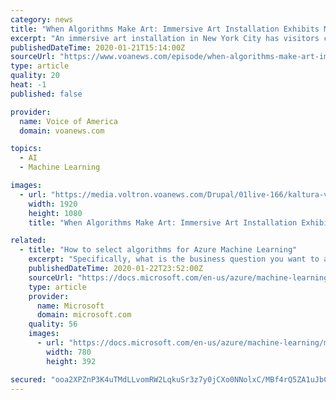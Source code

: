 ```yaml
---
category: news
title: "When Algorithms Make Art: Immersive Art Installation Exhibits Machine-Learning"
excerpt: "An immersive art installation in New York City has visitors captivated. The team behind the popular attraction? It’s part human and part machine-learning algorithms. VOA’s Tina Trinh looks at what happens when artificial intelligence becomes part of the creative process"
publishedDateTime: 2020-01-21T15:14:00Z
sourceUrl: "https://www.voanews.com/episode/when-algorithms-make-art-immersive-art-installation-exhibits-machine-learning-4163451"
type: article
quality: 20
heat: -1
published: false

provider:
  name: Voice of America
  domain: voanews.com

topics:
  - AI
  - Machine Learning

images:
  - url: "https://media.voltron.voanews.com/Drupal/01live-166/kaltura-video-thumbs/1_0/1_0wxf7bh7.jpg"
    width: 1920
    height: 1080
    title: "When Algorithms Make Art: Immersive Art Installation Exhibits Machine-Learning"

related:
  - title: "How to select algorithms for Azure Machine Learning"
    excerpt: "Specifically, what is the business question you want to answer by learning from your past data? What are the requirements of your data science scenario? Specifically, what is the accuracy, training time, linearity, number of parameters, and number of features your solution supports? Along with guidance in the Azure Machine Learning Algorithm ..."
    publishedDateTime: 2020-01-22T23:52:00Z
    sourceUrl: "https://docs.microsoft.com/en-us/azure/machine-learning/how-to-select-algorithms"
    type: article
    provider:
      name: Microsoft
      domain: microsoft.com
    quality: 56
    images:
      - url: "https://docs.microsoft.com/en-us/azure/machine-learning/media/how-to-select-algorithms/nonlinear-class-boundary.png"
        width: 780
        height: 392

secured: "ooa2XPZnP3K4uTMdLLvomRW2LqkuSr3z7y0jCXo0NNolxC/MBf4rQ5ZA1uJbCLaoBT9H7vDJ9czW1/EL2yrnqyd/M9je7g4/gw5ntT1kfBRDcwpOK2yadg+l9qOJXno/yUsoZsIiq+mgrd6v2H6zagl+G9AHZByS5Oc/8EkHSU4TX22z/LFXvJs1cfMmZ8KCOKSUpUKe0lfCVOuh97kzjS+6iWo4ftH8Pk1i/9bMOSr7XW4lV/XLeHdqX+JFc6SrN215RD4IY1XeiXtGaa/nOAxvcLjLUk3YvyfiNydMYZOGifu/IuqEZsXJ6YO71n1CzRGuAdmP9dOLZBqfuVvqFYpAarjtN+IzyF503BixyFg4206lfjRey/wyhoHzRCZ4FRlALDVlBnGu5eggF9CDOSzokwd2gUnnnYZaLmLPxWkWW1u6Rm0uR4lQ3ddQ6RvFlV+tbSjADwTEq7mBke9f3w==;6azeGCV6R8wjCqoqNhC5yQ=="
---
```


